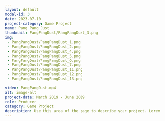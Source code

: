 ```yaml
---
layout: default
modal-id: 3
date: 2023-07-10
project-category: Game Project
name: Pang Pang Dust
thumbnail: PangPangDust/PangPangDust_3.png
img: 
 - PangPangDust/PangPangDust_1.png
 - PangPangDust/PangPangDust_2.png
 - PangPangDust/PangPangDust_4.png
 - PangPangDust/PangPangDust_5.png
 - PangPangDust/PangPangDust_6.png
 - PangPangDust/PangPangDust_7.png
 - PangPangDust/PangPangDust_11.png
 - PangPangDust/PangPangDust_12.png
 - PangPangDust/PangPangDust_13.png

video: PangPangDust.mp4
alt: image-alt
project-date: March 2019 - June 2019
role: Producer
category: Game Project
description: Use this area of the page to describe your project. Lorem ipsum dolor sit amet, consectetur adipisicing elit. Mollitia neque assumenda ipsam nihil, molestias magnam, recusandae quos quis inventore quisquam velit asperiores, vitae? Reprehenderit soluta, eos quod consequuntur itaque. Nam.
---
```


